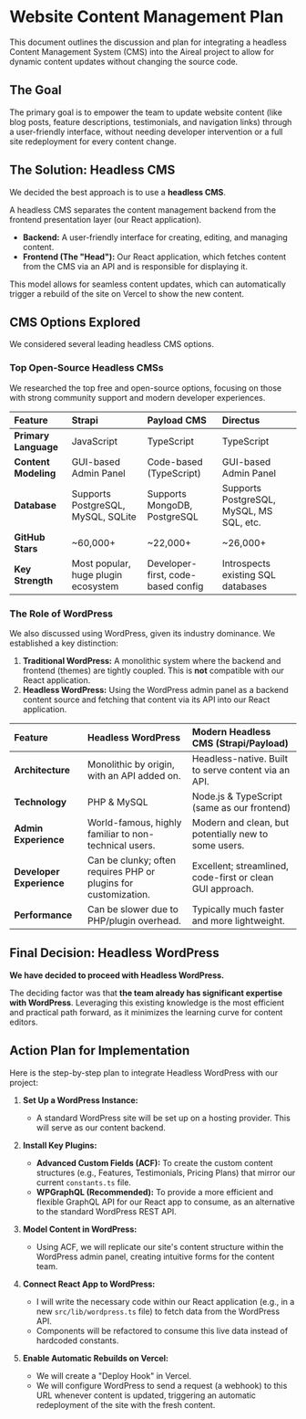 # Website Content Management Plan

This document outlines the discussion and plan for integrating a headless Content Management System (CMS) into the Aireal project to allow for dynamic content updates without changing the source code.

## The Goal

The primary goal is to empower the team to update website content (like blog posts, feature descriptions, testimonials, and navigation links) through a user-friendly interface, without needing developer intervention or a full site redeployment for every content change.

## The Solution: Headless CMS

We decided the best approach is to use a **headless CMS**.

A headless CMS separates the content management backend from the frontend presentation layer (our React application).

- **Backend:** A user-friendly interface for creating, editing, and managing content.
- **Frontend (The "Head"):** Our React application, which fetches content from the CMS via an API and is responsible for displaying it.

This model allows for seamless content updates, which can automatically trigger a rebuild of the site on Vercel to show the new content.

## CMS Options Explored

We considered several leading headless CMS options.

### Top Open-Source Headless CMSs

We researched the top free and open-source options, focusing on those with strong community support and modern developer experiences.

| Feature | Strapi | Payload CMS | Directus |
| :--- | :--- | :--- | :--- |
| **Primary Language** | JavaScript | TypeScript | TypeScript |
| **Content Modeling** | GUI-based Admin Panel | Code-based (TypeScript) | GUI-based Admin Panel |
| **Database** | Supports PostgreSQL, MySQL, SQLite | Supports MongoDB, PostgreSQL | Supports PostgreSQL, MySQL, MS SQL, etc. |
| **GitHub Stars** | ~60,000+ | ~22,000+ | ~26,000+ |
| **Key Strength** | Most popular, huge plugin ecosystem | Developer-first, code-based config | Introspects existing SQL databases |

### The Role of WordPress

We also discussed using WordPress, given its industry dominance. We established a key distinction:

1.  **Traditional WordPress:** A monolithic system where the backend and frontend (themes) are tightly coupled. This is **not** compatible with our React application.
2.  **Headless WordPress:** Using the WordPress admin panel as a backend content source and fetching that content via its API into our React application.

| Feature | Headless WordPress | Modern Headless CMS (Strapi/Payload) |
| :--- | :--- | :--- |
| **Architecture** | Monolithic by origin, with an API added on. | Headless-native. Built to serve content via an API. |
| **Technology** | PHP & MySQL | Node.js & TypeScript (same as our frontend) |
| **Admin Experience** | World-famous, highly familiar to non-technical users. | Modern and clean, but potentially new to some users. |
| **Developer Experience**| Can be clunky; often requires PHP or plugins for customization. | Excellent; streamlined, code-first or clean GUI approach. |
| **Performance** | Can be slower due to PHP/plugin overhead. | Typically much faster and more lightweight. |

## Final Decision: Headless WordPress

**We have decided to proceed with Headless WordPress.**

The deciding factor was that **the team already has significant expertise with WordPress**. Leveraging this existing knowledge is the most efficient and practical path forward, as it minimizes the learning curve for content editors.

## Action Plan for Implementation

Here is the step-by-step plan to integrate Headless WordPress with our project:

1.  **Set Up a WordPress Instance:**
    *   A standard WordPress site will be set up on a hosting provider. This will serve as our content backend.

2.  **Install Key Plugins:**
    *   **Advanced Custom Fields (ACF):** To create the custom content structures (e.g., Features, Testimonials, Pricing Plans) that mirror our current `constants.ts` file.
    *   **WPGraphQL (Recommended):** To provide a more efficient and flexible GraphQL API for our React app to consume, as an alternative to the standard WordPress REST API.

3.  **Model Content in WordPress:**
    *   Using ACF, we will replicate our site's content structure within the WordPress admin panel, creating intuitive forms for the content team.

4.  **Connect React App to WordPress:**
    *   I will write the necessary code within our React application (e.g., in a new `src/lib/wordpress.ts` file) to fetch data from the WordPress API.
    *   Components will be refactored to consume this live data instead of hardcoded constants.

5.  **Enable Automatic Rebuilds on Vercel:**
    *   We will create a "Deploy Hook" in Vercel.
    *   We will configure WordPress to send a request (a webhook) to this URL whenever content is updated, triggering an automatic redeployment of the site with the fresh content. 